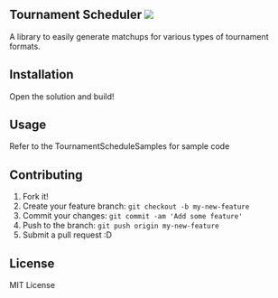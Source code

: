 ## Tournament Scheduler ![](https://travis-ci.org/Sprunth/TournamentScheduler.svg?branch=master)

A library to easily generate matchups for various types of tournament formats.

## Installation

Open the solution and build!

## Usage

Refer to the TournamentScheduleSamples for sample code

## Contributing

1. Fork it!
2. Create your feature branch: `git checkout -b my-new-feature`
3. Commit your changes: `git commit -am 'Add some feature'`
4. Push to the branch: `git push origin my-new-feature`
5. Submit a pull request :D

## License

MIT License
